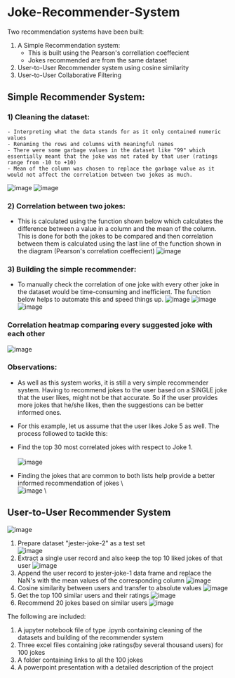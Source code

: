 # Joke-Recommender-System
Two recommendation systems have been built:
1) A Simple Recommendation system:
    - This is built using the Pearson's correllation coeffecient 
    - Jokes recommended are from the same dataset
2) User-to-User Recommender system using cosine similarity
2) User-to-User Collaborative Filtering


## **Simple Recommender System:**
### 1) Cleaning the dataset:
    - Interpreting what the data stands for as it only contained numeric values 
    - Renaming the rows and columns with meaningful names
    - There were some garbage values in the dataset like "99" which essentially meant that the joke was not rated by that user (ratings range from -10 to +10)
    - Mean of the column was chosen to replace the garbage value as it would not affect the correlation between two jokes as much.

![image](https://user-images.githubusercontent.com/79359151/109817334-cba78e00-7c6c-11eb-9d75-0a88070ef1b9.png)
![image](https://user-images.githubusercontent.com/79359151/109817415-dfeb8b00-7c6c-11eb-95be-cf2209415f52.png)

 
### 2) Correlation between two jokes: 
   - This is calculated using the function shown below which calculates the difference between a value in a column and the mean of the column. This is done for both the jokes to be compared and then correlation between them is calculated using the last line of the function shown in the diagram (Pearson's correlation coeffecient)
![image](https://user-images.githubusercontent.com/79359151/109815105-3efbd080-7c6a-11eb-801b-54f068bdfd0c.png)

### 3) Building the simple recommender:
   - To manually check the correlation of one joke with every other joke in the dataset would be time-consuming and inefficient. The function below helps to automate this and speed things up.
![image](https://user-images.githubusercontent.com/79359151/109818269-c72fa500-7c6d-11eb-95c6-53dd412a13a5.png)
![image](https://user-images.githubusercontent.com/79359151/109818673-35746780-7c6e-11eb-837a-5eaf98c5b8b3.png)
![image](https://user-images.githubusercontent.com/79359151/109818728-47560a80-7c6e-11eb-8f6b-51c8ed155936.png)


### **Correlation heatmap comparing every suggested joke with each other**
![image](https://user-images.githubusercontent.com/79359151/109818830-63f24280-7c6e-11eb-89b3-8ddfc156fa32.png)

### Observations:
   - As well as this system works, it is still a very simple recommender system. Having to recommend jokes to the user based on a SINGLE joke that the user likes, might not be that accurate. So if the user provides more jokes that he/she likes, then the suggestions can be better informed ones.
   - For this example, let us assume that the user likes Joke 5 as well. The process followed to tackle this:
   - Find the top 30 most correlated jokes with respect to Joke 1. 
\
\
![image](https://user-images.githubusercontent.com/79359151/109819315-e418a800-7c6e-11eb-9c05-9c6097b43abd.png)

   - Finding the jokes that are common to both lists help provide a better informed recommendation of jokes
\ 
\
![image](https://user-images.githubusercontent.com/79359151/109820142-b2eca780-7c6f-11eb-82ba-e0af0b0b3234.png)
\




## **User-to-User Recommender System**
![image](https://user-images.githubusercontent.com/79359151/109822036-8c2f7080-7c71-11eb-8d85-eb92527a2b2d.png)
1) Prepare dataset "jester-joke-2" as a test set 
\
![image](https://user-images.githubusercontent.com/79359151/109822276-c4cf4a00-7c71-11eb-98be-180b6678881e.png)
2) Extract a single user record and also keep the top 10 liked jokes of that user
![image](https://user-images.githubusercontent.com/79359151/109822498-f7794280-7c71-11eb-8f4e-95a253518ae6.png)
3) Append the user record to jester-joke-1 data frame and replace the NaN's with the mean values of the corresponding column
![image](https://user-images.githubusercontent.com/79359151/109822723-30b1b280-7c72-11eb-8441-b739ec640e1b.png)
4) Cosine similarity between users and transfer to absolute values
![image](https://user-images.githubusercontent.com/79359151/109822828-4c1cbd80-7c72-11eb-8692-01ee0a7d13b0.png)
5) Get the top 100 similar users and their ratings
![image](https://user-images.githubusercontent.com/79359151/109822888-5c349d00-7c72-11eb-8823-bf7859f4105b.png)
6) Recommend 20 jokes based on similar users
![image](https://user-images.githubusercontent.com/79359151/109822989-766e7b00-7c72-11eb-8ff4-e03fff90f6e2.png)



The following are included:
1) A jupyter notebook file of type .ipynb containing cleaning of the datasets and building of the recommender system
2) Three excel files containing joke ratings(by several thousand users) for 100 jokes 
3) A folder containing links to all the 100 jokes
4) A powerpoint presentation with a detailed description of the project




